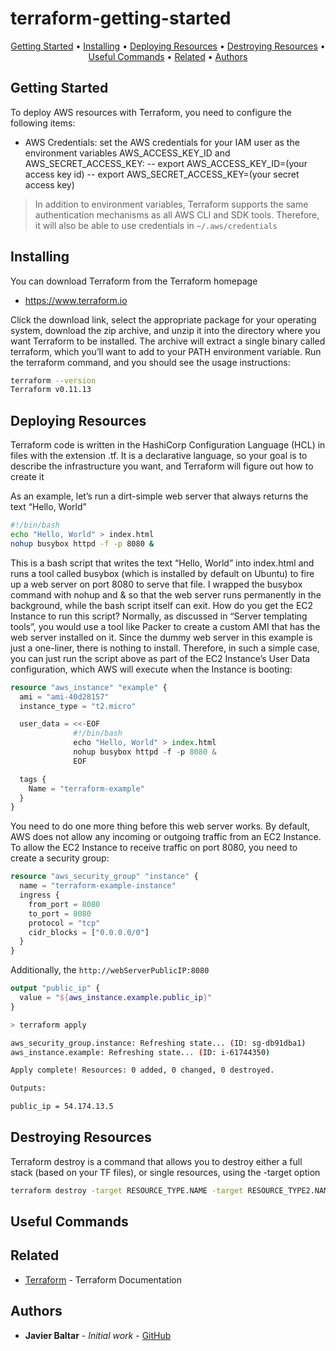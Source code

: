 # terraform-getting-started
<p align="center">
  <a href="#Getting-Started">Getting Started</a> •
  <a href="#Installing">Installing</a> •
  <a href="#Deploying-Resources">Deploying Resources</a> •
  <a href="#Destroying-Resources">Destroying Resources</a> •
  <a href="#Useful-Commands">Useful Commands</a> •
  <a href="#related">Related</a> •
  <a href="#Authors">Authors</a>
</p>

## Getting Started
To deploy AWS resources with Terraform, you need to configure the following items:
- AWS Credentials: set the AWS credentials for your IAM user as the environment variables AWS_ACCESS_KEY_ID and AWS_SECRET_ACCESS_KEY:
-- export AWS_ACCESS_KEY_ID=(your access key id)
-- export AWS_SECRET_ACCESS_KEY=(your secret access key)

> In addition to environment variables, Terraform supports the same authentication mechanisms as all AWS CLI and SDK tools. Therefore, it will also be able to use credentials in ```~/.aws/credentials```

## Installing

You can download Terraform from the Terraform homepage
- https://www.terraform.io

Click the download link, select the appropriate package for your operating system, download the zip archive, and unzip it into the directory where you want Terraform to be installed. The archive will extract a single binary called terraform, which you’ll want to add to your PATH environment variable.
Run the terraform command, and you should see the usage instructions:

```bash
terraform --version
Terraform v0.11.13
```



## Deploying Resources

Terraform code is written in the HashiCorp Configuration Language (HCL) in files with the extension .tf. It is a declarative language, so your goal is to describe the infrastructure you want, and Terraform will figure out how to create it

As an example, let’s run a dirt-simple web server that always returns the text “Hello, World”
```bash
#!/bin/bash
echo "Hello, World" > index.html
nohup busybox httpd -f -p 8080 &
```
This is a bash script that writes the text “Hello, World” into index.html and runs a tool called busybox (which is installed by default on Ubuntu) to fire up a web server on port 8080 to serve that file. I wrapped the busybox command with nohup and & so that the web server runs permanently in the background, while the bash script itself can exit.
How do you get the EC2 Instance to run this script? Normally, as discussed in “Server templating tools”, you would use a tool like Packer to create a custom AMI that has the web server installed on it. Since the dummy web server in this example is just a one-liner, there is nothing to install. Therefore, in such a simple case, you can just run the script above as part of the EC2 Instance’s User Data configuration, which AWS will execute when the Instance is booting:

```terraform
resource "aws_instance" "example" {
  ami = "ami-40d28157"
  instance_type = "t2.micro"

  user_data = <<-EOF
              #!/bin/bash
              echo "Hello, World" > index.html
              nohup busybox httpd -f -p 8080 &
              EOF

  tags {
    Name = "terraform-example"
  }
}

```

You need to do one more thing before this web server works. By default, AWS does not allow any incoming or outgoing traffic from an EC2 Instance. To allow the EC2 Instance to receive traffic on port 8080, you need to create a security group:

```terraform
resource "aws_security_group" "instance" {
  name = "terraform-example-instance"
  ingress {
    from_port = 8080
    to_port = 8080
    protocol = "tcp"
    cidr_blocks = ["0.0.0.0/0"]
  }
}
```

Additionally, the ```http://webServerPublicIP:8080```

```terraform
output "public_ip" {
  value = "${aws_instance.example.public_ip}"
}

```

```bash
> terraform apply

aws_security_group.instance: Refreshing state... (ID: sg-db91dba1)
aws_instance.example: Refreshing state... (ID: i-61744350)

Apply complete! Resources: 0 added, 0 changed, 0 destroyed.

Outputs:

public_ip = 54.174.13.5
```

## Destroying Resources

Terraform destroy is a command that allows you to destroy either a full stack (based on your TF files), or single resources, using the -target option

```bash
terraform destroy -target RESOURCE_TYPE.NAME -target RESOURCE_TYPE2.NAME
```
## Useful Commands



## Related
* [Terraform](https://www.terraform.io/docs/index.html) - Terraform Documentation
 
## Authors
* **Javier Baltar** - *Initial work* - [GitHub](https://github.com/JavierBaltar)

